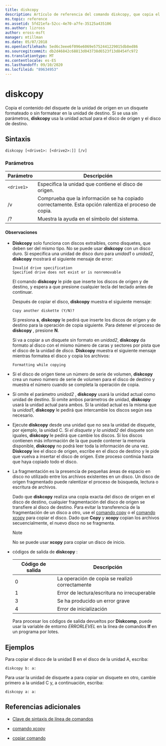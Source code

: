 ```yaml
---
title: diskcopy
description: Artículo de referencia del comando diskcopy, que copia el contenido del disquete en la unidad de origen en un disquete formateado o sin formatear en la unidad de destino.
ms.topic: reference
ms.assetid: 5fd21efa-52cc-4e70-a7fe-35125a435106
ms.author: lizross
author: eross-msft
manager: mtillman
ms.date: 05/07/2018
ms.openlocfilehash: 5ed6c3eee6f096e6069e5752441229015db8ed86
ms.sourcegitcommit: db2d46842c68813d043738d6523f13d8454fc972
ms.translationtype: MT
ms.contentlocale: es-ES
ms.lasthandoff: 09/10/2020
ms.locfileid: "89634953"
---
```

# <a name="diskcopy"></a>diskcopy

Copia el contenido del disquete de la unidad de origen en un disquete formateado o sin formatear en la unidad de destino. Si se usa sin parámetros, **diskcopy** usa la unidad actual para el disco de origen y el disco de destino.

## <a name="syntax"></a>Sintaxis

```
diskcopy [<drive1>: [<drive2>:]] [/v]
```

### <a name="parameters"></a>Parámetros

| Parámetro | Descripción |
| --------- | ----------- |
| `<drive1>` | Especifica la unidad que contiene el disco de origen. |
| /v | Comprueba que la información se ha copiado correctamente. Esta opción ralentiza el proceso de copia. |
| /? | Muestra la ayuda en el símbolo del sistema. |

#### <a name="remarks"></a>Observaciones

- **Diskcopy** solo funciona con discos extraíbles, como disquetes, que deben ser del mismo tipo. No se puede usar **diskcopy** con un disco duro. Si especifica una unidad de disco duro para *unidad1* o *unidad2*, **diskcopy** mostrará el siguiente mensaje de error:

    ```
    Invalid drive specification
    Specified drive does not exist or is nonremovable
    ```

    El comando **diskcopy** le pide que inserte los discos de origen y de destino, y espera a que presione cualquier tecla del teclado antes de continuar.

    Después de copiar el disco, **diskcopy** muestra el siguiente mensaje:

    ```
    Copy another diskette (Y/N)?
    ```

    Si presiona **s**, **diskcopy** le pedirá que inserte los discos de origen y de destino para la operación de copia siguiente. Para detener el proceso de **diskcopy** , presione **N**.

    Si va a copiar a un disquete sin formato en *unidad2*, **diskcopy** da formato al disco con el mismo número de caras y sectores por pista que el disco de la unidad de *disco.* **Diskcopy** muestra el siguiente mensaje mientras formatea el disco y copia los archivos:

    ```
    Formatting while copying
    ```

- Si el disco de origen tiene un número de serie de volumen, **diskcopy** crea un nuevo número de serie de volumen para el disco de destino y muestra el número cuando se completa la operación de copia.

- Si omite el parámetro *unidad2* , **diskcopy** usará la unidad actual como unidad de destino. Si omite ambos parámetros de unidad, **diskcopy** usará la unidad actual para ambos. Si la unidad actual es la misma que la *unidad1*, **diskcopy** le pedirá que intercambie los discos según sea necesario.

- Ejecute **diskcopy** desde una unidad que no sea la unidad de disquete, por ejemplo, la unidad C. Si *el disquete y la* *unidad2* del disquete son iguales, **diskcopy** le pedirá que cambie los discos. Si los discos contienen más información de la que puede contener la memoria disponible, **diskcopy** no podrá leer toda la información de una vez. **Diskcopy** lee el disco de origen, escribe en el disco de destino y le pide que vuelva a insertar el disco de origen. Este proceso continúa hasta que haya copiado todo el disco.

- La fragmentación es la presencia de pequeñas áreas de espacio en disco no utilizado entre los archivos existentes en un disco. Un disco de origen fragmentado puede ralentizar el proceso de búsqueda, lectura o escritura de archivos.

    Dado que **diskcopy** realiza una copia exacta del disco de origen en el disco de destino, cualquier fragmentación del disco de origen se transfiere al disco de destino. Para evitar la transferencia de la fragmentación de un disco a otro, use el [comando copy](copy.md) o el [comando xcopy](xcopy.md) para copiar el disco. Dado que **Copy** y **xcopy** copian los archivos secuencialmente, el nuevo disco no se fragmenta.

    > [!NOTE]
    > No se puede usar **xcopy** para copiar un disco de inicio.

- códigos de salida de **diskcopy** :

    | Código de salida | Descripción |
    | --------- | ----------- |
    | 0 | La operación de copia se realizó correctamente |
    | 1 | Error de lectura/escritura no irrecuperable |
    | 3 | Se ha producido un error grave |
    | 4 | Error de inicialización |

    Para procesar los códigos de salida devueltos por **Diskcomp**, puede usar la variable de entorno *ERRORLEVEL* en la línea de comandos **If** en un programa por lotes.

## <a name="examples"></a>Ejemplos

Para copiar el disco de la unidad B en el disco de la unidad A, escriba:

```
diskcopy b: a:
```

Para usar la unidad de disquete a para copiar un disquete en otro, cambie primero a la unidad C y, a continuación, escriba:

```
diskcopy a: a:
```

## <a name="additional-references"></a>Referencias adicionales

- [Clave de sintaxis de línea de comandos](command-line-syntax-key.md)

- [comando xcopy](xcopy.md)

- [copiar comando](copy.md)
